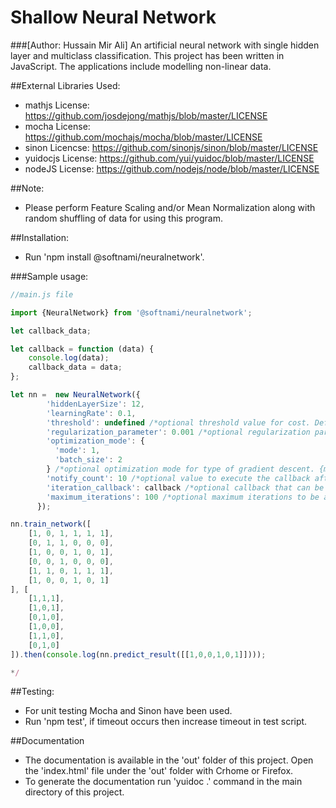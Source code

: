 # Shallow Neural Network 
###[Author: Hussain Mir Ali]
An artificial neural network with single hidden layer and multiclass classification. This project has been written in JavaScript. The applications include modelling non-linear data.

##External Libraries Used:
* mathjs License: https://github.com/josdejong/mathjs/blob/master/LICENSE
* mocha License: https://github.com/mochajs/mocha/blob/master/LICENSE
* sinon Licencse: https://github.com/sinonjs/sinon/blob/master/LICENSE
* yuidocjs License: https://github.com/yui/yuidoc/blob/master/LICENSE
* nodeJS License: https://github.com/nodejs/node/blob/master/LICENSE

##Note: 
* Please perform Feature Scaling and/or Mean Normalization along with random shuffling of data for using this program.

##Installation:
*  Run 'npm install @softnami/neuralnetwork'.

###Sample usage:

```javascript
//main.js file

import {NeuralNetwork} from '@softnami/neuralnetwork';

let callback_data;

let callback = function (data) {
    console.log(data);
    callback_data = data;
};

let nn =  new NeuralNetwork({
        'hiddenLayerSize': 12,
        'learningRate': 0.1,
        'threshold': undefined /*optional threshold value for cost. Defaults to 1/(e^3).*/ ,
        'regularization_parameter': 0.001 /*optional regularization parameter to prevent overfitting. Defaults to 0.01.*/ ,
        'optimization_mode': {
          'mode': 1,
          'batch_size': 2
        } /*optional optimization mode for type of gradient descent. {mode:1, 'batch_size': <your size>} for mini-batch and {mode: 0} for batch. Defaults to batch gradient descent.*/ ,
        'notify_count': 10 /*optional value to execute the callback after every x number of iterations. Defaults to 100. */ ,
        'iteration_callback': callback /*optional callback that can be used for getting cost and iteration value on every notify count. Defaults to empty function.*/ ,
        'maximum_iterations': 100 /*optional maximum iterations to be allowed. Defaults to 1000.*/
      });

nn.train_network([
    [1, 0, 1, 1, 1, 1],
    [0, 1, 1, 0, 0, 0],
    [1, 0, 0, 1, 0, 1],
    [0, 0, 1, 0, 0, 0],
    [1, 1, 0, 1, 1, 1],
    [1, 0, 0, 1, 0, 1]
], [
    [1,1,1],
    [1,0,1],
    [0,1,0],
    [1,0,0],
    [1,1,0],
    [0,1,0]
]).then(console.log(nn.predict_result([[1,0,0,1,0,1]])));  

*/
```

##Testing:
* For unit testing Mocha and Sinon have been used. 
* Run 'npm test', if timeout occurs then increase timeout in test script.

##Documentation
*  The documentation is available in the 'out' folder of this project. Open the 'index.html' file under the 'out' folder with Crhome or Firefox.
*  To generate the  documentation run 'yuidoc .' command in the main directory of this project.
